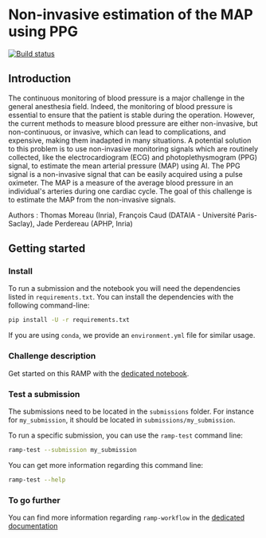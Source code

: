 # Non-invasive estimation of the MAP using PPG

[![Build status](https://github.com/ramp-kits/template-kit/actions/workflows/test.yml/badge.svg)](https://github.com/ramp-kits/template-kit/actions/workflows/test.yml)

## Introduction

The continuous monitoring of blood pressure is a major challenge in the general anesthesia field. Indeed, the monitoring of blood pressure is essential to ensure that the patient is stable during the operation. However, the current methods to measure blood pressure are either non-invasive, but non-continuous, or invasive, which can lead to complications, and expensive, making them inadapted in many situations.
A potential solution to this problem is to use non-invasive monitoring signals which are routinely collected, like the electrocardiogram (ECG) and photoplethysmogram (PPG) signal, to estimate the mean arterial pressure (MAP) using AI. The PPG signal is a non-invasive signal that can be easily acquired using a pulse oximeter. The MAP is a measure of the average blood pressure in an individual's arteries during one cardiac cycle.
The goal of this challenge is to estimate the MAP from the non-invasive signals.

Authors : Thomas Moreau (Inria), François Caud (DATAIA - Université Paris-Saclay), Jade Perdereau (APHP, Inria)

## Getting started

### Install

To run a submission and the notebook you will need the dependencies listed
in `requirements.txt`. You can install the dependencies with the
following command-line:

```bash
pip install -U -r requirements.txt
```

If you are using `conda`, we provide an `environment.yml` file for similar
usage.

### Challenge description

Get started on this RAMP with the
[dedicated notebook](https://github.com/ramp-kits/map_estimation/blob/main/map_estimation_starting_kit.ipynb).

### Test a submission

The submissions need to be located in the `submissions` folder. For instance
for `my_submission`, it should be located in `submissions/my_submission`.

To run a specific submission, you can use the `ramp-test` command line:

```bash
ramp-test --submission my_submission
```

You can get more information regarding this command line:

```bash
ramp-test --help
```

### To go further

You can find more information regarding `ramp-workflow` in the
[dedicated documentation](https://paris-saclay-cds.github.io/ramp-docs/ramp-workflow/stable/using_kits.html)
